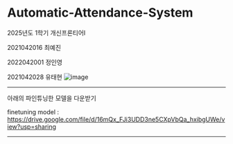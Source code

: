 # Automatic-Attendance-System

2025년도 1학기 개신프론티어I

2021042016 최예진

2022042001   정인영

2021042028   유태현
![image](https://github.com/user-attachments/assets/7672b8a4-3891-4540-bf22-c3c0c1b5be29)

--------------

아래의 파인튜닝한 모델을 다운받기

finetuning model : https://drive.google.com/file/d/16mQx_FJi3UDD3ne5CXpVbQa_hxibgUWe/view?usp=sharing

--------------


